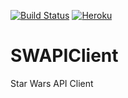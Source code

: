 [![Build Status](https://travis-ci.org/dkrogulec/SWAPIClient.svg?branch=master)](https://travis-ci.org/dkrogulec/SWAPIClient)
[![Heroku](https://sample-swapi-client.herokuapp.com/?app=sample-swapi-client&style=flat)](https://sample-swapi-client.herokuapp.com)

# SWAPIClient
Star Wars API Client
